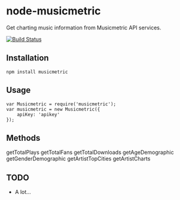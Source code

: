 # node-musicmetric
Get charting music information from Musicmetric API services.

[![Build Status](https://secure.travis-ci.org/alexanderscott/iconerator.png)](http://travis-ci.org/alexanderscott/iconerator)

## Installation

    npm install musicmetric

## Usage
  
    var Musicmetric = require('musicmetric');
    var musicmetric = new Musicmetric({
        apiKey: 'apikey'       
    });

## Methods

getTotalPlays
getTotalFans
getTotalDownloads
getAgeDemographic
getGenderDemographic
getArtistTopCities
getArtistCharts

## TODO
- A lot...
